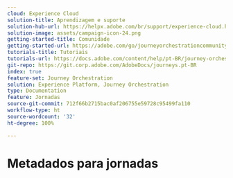 ```yaml
---
cloud: Experience Cloud
solution-title: Aprendizagem e suporte
solution-hub-url: https://helpx.adobe.com/br/support/experience-cloud.html
solution-image: assets/campaign-icon-24.png
getting-started-title: Comunidade
getting-started-url: https://adobe.com/go/journeyorchestrationcommunity
tutorials-title: Tutoriais
tutorials-url: https://docs.adobe.com/content/help/pt-BR/journey-orchestration-learn/tutorials/understanding-journey-orchestration.html
git-repo: https://git.corp.adobe.com/AdobeDocs/journeys.pt-BR
index: true
feature-set: Journey Orchestration
solution: Experience Platform, Journey Orchestration
type: Documentation
feature: Jornadas
source-git-commit: 712f66b2715bac0af206755e59728c95499fa110
workflow-type: ht
source-wordcount: '32'
ht-degree: 100%

---
```



# Metadados para jornadas
